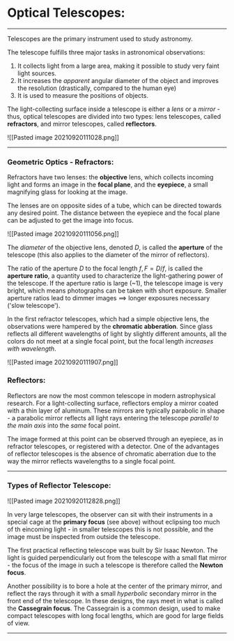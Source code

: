# Optical Telescopes:
***

Telescopes are the primary instrument used to study astronomy.

The telescope fulfills three major tasks in astronomical observations:

1. It collects light from a large area, making it possible to study very faint light sources.
2. It increases the *apparent* angular diameter of the object and improves the resolution (drastically, compared to the human eye)
3. It is used to measure the positions of objects.

The light-collecting surface inside a telescope is either a *lens* or a *mirror* - thus, optical telescopes are divided into two types: lens telescopes, called **refractors**, and mirror telescopes, called **reflectors**. 

![[Pasted image 20210920111028.png]]

***

### Geometric Optics - Refractors:

Refractors have two lenses: the **objective** lens, which collects incoming light and forms an image in the **focal plane**, and the **eyepiece**, a small magnifying glass for looking at the image. 

The lenses are on opposite sides of a tube, which can be directed towards any desired point. The distance between the eyepiece and the focal plane can be adjusted to get the image into focus. 

![[Pasted image 20210920111056.png]]

The *diameter* of the objective lens, denoted $D$, is called the **aperture** of the telescope (this also applies to the diameter of the mirror of reflectors). 

The ratio of the aperture $D$ to the focal length $f, \, F=D / f$, is called the **aperture ratio**, a quantity used to characterize the light-gathering power of the telescope. If the aperture ratio is large (~1), the telescope image is very bright, which means photographs can be taken with short exposure. Smaller aperture ratios lead to dimmer images $\implies$ longer exposures necessary ('slow telescope'). 

In the first refractor telescopes, which had a simple objective lens, the observations were hampered by the **chromatic abberation**. Since glass reflects all different wavelengths of light by slightly different amounts, all the colors do not meet at a single focal point, but the focal length *increases with wavelength*. 


![[Pasted image 20210920111907.png]]



### Reflectors: 

Reflectors are now the most common telescope in modern astrophysical research. For a light-collecting surface, reflectors employ a mirror coated with a thin layer of aluminum. These mirrors are typically parabolic in shape - a parabolic mirror reflects all light rays entering the telescope *parallel to the main axis* into the *same* focal point. 

The image formed at this point can be observed through an eyepiece, as in refractor telescopes, or registered with a detector. One of the advantages of reflector telescopes is the absence of chromatic aberration due to the way the mirror reflects wavelengths to a single focal point. 

*** 

### Types of Reflector Telescope:

![[Pasted image 20210920112828.png]]

In very large telescopes, the observer can sit with their instruments in a special cage at the **primary focus** (see above) without eclipsing too much of th eincoming light - in smaller telescopes this is not possible, and the image must be inspected from outside the telescope. 

The first practical reflecting telescope was built by Sir Isaac Newton. The light is guided perpendicularly out from the telescope with a small flat mirror - the focus of the image in such a telescope is therefore called the **Newton focus**. 

Another possibility is to bore a hole at the center of the primary mirror, and reflect the rays through it with a small *hyperbolic* secondary mirror in the front end of the telescope. In these designs, the rays meet in what is called the **Cassegrain focus**.  The Cassegrain is a common design, used to make compact telescopes with long focal lengths, which are good for large fields of view. 

***


